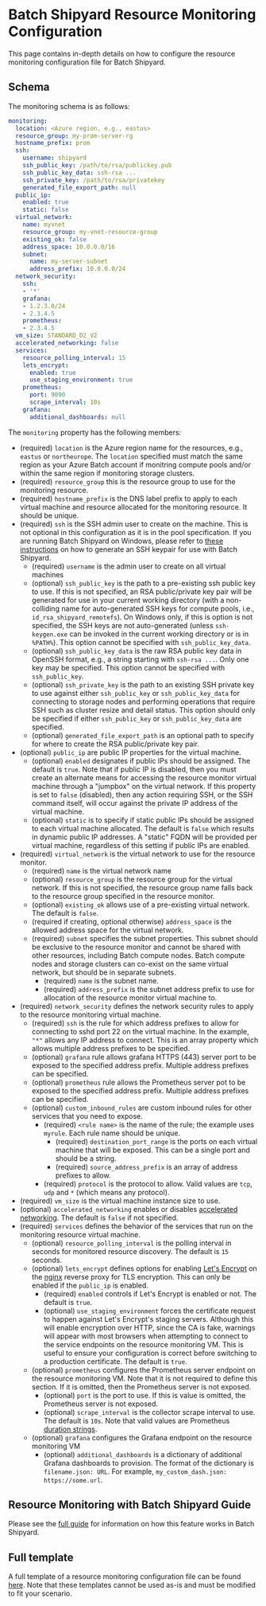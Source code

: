 # Batch Shipyard Resource Monitoring Configuration
This page contains in-depth details on how to configure the resource
monitoring configuration file for Batch Shipyard.

## Schema
The monitoring schema is as follows:

```yaml
monitoring:
  location: <Azure region, e.g., eastus>
  resource_group: my-prom-server-rg
  hostname_prefix: prom
  ssh:
    username: shipyard
    ssh_public_key: /path/to/rsa/publickey.pub
    ssh_public_key_data: ssh-rsa ...
    ssh_private_key: /path/to/rsa/privatekey
    generated_file_export_path: null
  public_ip:
    enabled: true
    static: false
  virtual_network:
    name: myvnet
    resource_group: my-vnet-resource-group
    existing_ok: false
    address_space: 10.0.0.0/16
    subnet:
      name: my-server-subnet
      address_prefix: 10.0.0.0/24
  network_security:
    ssh:
    - '*'
    grafana:
    - 1.2.3.0/24
    - 2.3.4.5
    prometheus:
    - 2.3.4.5
  vm_size: STANDARD_D2_V2
  accelerated_networking: false
  services:
    resource_polling_interval: 15
    lets_encrypt:
      enabled: true
      use_staging_environment: true
    prometheus:
      port: 9090
      scrape_interval: 10s
    grafana:
      additional_dashboards: null
```

The `monitoring` property has the following members:

* (required) `location` is the Azure region name for the resources, e.g.,
`eastus` or `northeurope`. The `location` specified must match the same
region as your Azure Batch account if monitring compute pools and/or within
the same region if monitoring storage clusters.
* (required) `resource_group` this is the resource group to use for the
monitoring resource.
* (required) `hostname_prefix` is the DNS label prefix to apply to each
virtual machine and resource allocated for the monitoring resource. It should
be unique.
* (required) `ssh` is the SSH admin user to create on the machine. This is not
optional in this configuration as it is in the pool specification. If you are
running Batch Shipyard on Windows, please refer to
[these instructions](85-batch-shipyard-ssh-docker-tunnel.md#ssh-keygen)
on how to generate an SSH keypair for use with Batch Shipyard.
    * (required) `username` is the admin user to create on all virtual machines
    * (optional) `ssh_public_key` is the path to a pre-existing ssh public
      key to use. If this is not specified, an RSA public/private key pair will
      be generated for use in your current working directory (with a
      non-colliding name for auto-generated SSH keys for compute pools, i.e.,
      `id_rsa_shipyard_remotefs`). On Windows only, if this is option is not
      specified, the SSH keys are not auto-generated (unless `ssh-keygen.exe`
      can be invoked in the current working directory or is in `%PATH%`).
      This option cannot be specified with `ssh_public_key_data`.
    * (optional) `ssh_public_key_data` is the raw RSA public key data in
      OpenSSH format, e.g., a string starting with `ssh-rsa ...`. Only one
      key may be specified. This option cannot be specified with
      `ssh_public_key`.
    * (optional) `ssh_private_key` is the path to an existing SSH private key
      to use against either `ssh_public_key` or `ssh_public_key_data` for
      connecting to storage nodes and performing operations that require SSH
      such as cluster resize and detail status. This option should only be
      specified if either `ssh_public_key` or `ssh_public_key_data` are
      specified.
    * (optional) `generated_file_export_path` is an optional path to specify
      for where to create the RSA public/private key pair.
* (optional) `public_ip` are public IP properties for the virtual machine.
    * (optional) `enabled` designates if public IPs should be assigned. The
      default is `true`. Note that if public IP is disabled, then you must
      create an alternate means for accessing the resource monitor virtual
      machine through a "jumpbox" on the virtual network. If this property
      is set to `false` (disabled), then any action requiring SSH, or the
      SSH command itself, will occur against the private IP address of the
      virtual machine.
    * (optional) `static` is to specify if static public IPs should be assigned
      to each virtual machine allocated. The default is `false` which
      results in dynamic public IP addresses. A "static" FQDN will be provided
      per virtual machine, regardless of this setting if public IPs are
      enabled.
* (required) `virtual_network` is the virtual network to use for the
resource monitor.
    * (required) `name` is the virtual network name
    * (optional) `resource_group` is the resource group for the virtual
      network. If this is not specified, the resource group name falls back
      to the resource group specified in the resource monitor.
    * (optional) `existing_ok` allows use of a pre-existing virtual network.
      The default is `false`.
    * (required if creating, optional otherwise) `address_space` is the
      allowed address space for the virtual network.
    * (required) `subnet` specifies the subnet properties. This subnet should
      be exclusive to the resource monitor and cannot be shared with other
      resources, including Batch compute nodes. Batch compute nodes and storage
      clusters can co-exist on the same virtual network, but should be in
      separate subnets.
        * (required) `name` is the subnet name.
        * (required) `address_prefix` is the subnet address prefix to use for
          allocation of the resource monitor virtual machine to.
* (required) `network_security` defines the network security rules to apply
to the resource monitoring virtual machine.
    * (required) `ssh` is the rule for which address prefixes to allow for
      connecting to sshd port 22 on the virtual machine. In the example, `"*"`
      allows any IP address to connect. This is an array property which allows
      multiple address prefixes to be specified.
    * (optional) `grafana` rule allows grafana HTTPS (443) server port to be
      exposed to the specified address prefix. Multiple address prefixes
      can be specified.
    * (optional) `prometheus` rule allows the Prometheus server pot to be
      exposed to the specified address prefix. Multiple address prefixes
      can be specified.
    * (optional) `custom_inbound_rules` are custom inbound rules for other
      services that you need to expose.
        * (required) `<rule name>` is the name of the rule; the example uses
          `myrule`. Each rule name should be unique.
            * (required) `destination_port_range` is the ports on each virtual
              machine that will be exposed. This can be a single port and
              should be a string.
            * (required) `source_address_prefix` is an array of address
              prefixes to allow.
        * (required) `protocol` is the protocol to allow. Valid values are
          `tcp`, `udp` and `*` (which means any protocol).
* (required) `vm_size` is the virtual machine instance size to use.
* (optional) `accelerated_networking` enables or disables
[accelerated networking](https://docs.microsoft.com/azure/virtual-network/create-vm-accelerated-networking-cli).
The default is `false` if not specified.
* (required) `services` defines the behavior of the services that run on
the monitoring resource virtual machine.
    * (optional) `resource_polling_interval` is the polling interval in
      seconds for monitored resource discovery. The default is `15` seconds.
    * (optional) `lets_encrypt` defines options for enabling
      [Let's Encrypt](https://letsencrypt.org/) on the
      [nginx](https://www.nginx.com/) reverse proxy for TLS encryption. This
      can only be enabled if the `public_ip` is enabled.
        * (required) `enabled` controls if Let's Encrypt is enabled or not.
          The default is `true`.
        * (optional) `use_staging_environment` forces the certificate request
          to happen against Let's Encrypt's staging servers. Although this
          will enable encryption over HTTP, since the CA is fake, warnings
          will appear with most browsers when attempting to connect to the
          service endpoints on the resource monitoring VM. This is useful
          to ensure your configuration is correct before switching to a
          production certificate. The default is `true`.
    * (optional) `prometheus` configures the Prometheus server endpoint on the
      resource monitoring VM. Note that it is not required to define this
      section. If it is omitted, then the Prometheus server is not exposed.
        * (optional) `port` is the port to use. If this is value is omitted,
          the Prometheus server is not exposed.
        * (optional) `scrape_interval` is the collector scrape interval to
          use. The default is `10s`. Note that valid values are Prometheus
          [duration strings](https://prometheus.io/docs/prometheus/latest/configuration/configuration/#%3Cduration%3E).
    * (optional) `grafana` configures the Grafana endpoint on the resource
      monitoring VM
        * (optional) `additional_dashboards` is a dictionary of additional
          Grafana dashboards to provision. The format of the dictionary is
          `filename.json: URL`. For example,
          `my_custom_dash.json: https://some.url`.

## Resource Monitoring with Batch Shipyard Guide
Please see the [full guide](66-batch-shipyard-resource-monitoring.md) for
information on how this feature works in Batch Shipyard.

## Full template
A full template of a resource monitoring configuration file can be found
[here](https://github.com/Azure/batch-shipyard/tree/master/config_templates).
Note that these templates cannot be used as-is and must be modified to fit
your scenario.
